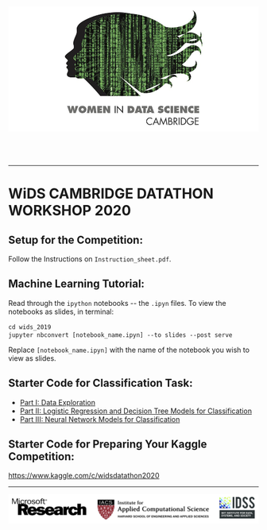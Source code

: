 ![](/workshop_materials/images/wids.jpg)
<br/>
<br/>
<br/>
<br/>

---

# WiDS CAMBRIDGE DATATHON WORKSHOP 2020


## Setup for the Competition:
Follow the Instructions on `Instruction_sheet.pdf`.

## Machine Learning Tutorial:
Read through the `ipython` notebooks -- the `.ipyn` files.
To view the notebooks as slides, in terminal:
```
cd wids_2019
jupyter nbconvert [notebook_name.ipyn] --to slides --post serve
```
Replace `[notebook_name.ipyn]` with the name of the notebook you wish to view as slides.


## Starter Code for Classification Task:

* [Part I: Data Exploration](https://colab.research.google.com/drive/14tnJTTvXWO-Y4oE7M_0jyuBDOm0ta6D0)
* [Part II: Logistic Regression and Decision Tree Models for Classification](https://colab.research.google.com/drive/16i-EPZSVsPBx1YMjp_XkuutHBGs3cLTQ)
* [Part III: Neural Network Models for Classification](https://colab.research.google.com/drive/14XWE1k9diS6iSzx6eZ63TurkGCjar239)


## Starter Code for Preparing Your Kaggle Competition:

https://www.kaggle.com/c/widsdatathon2020


---

![](/workshop_materials/images/long_logos.png)
